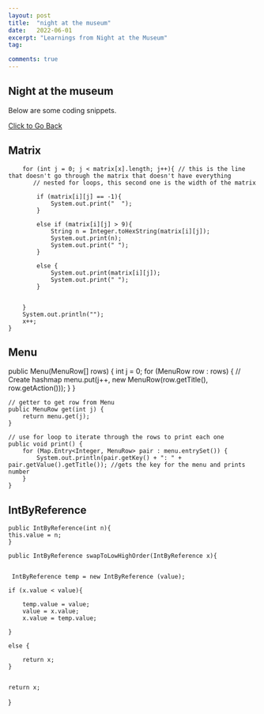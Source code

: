 ```yaml
---
layout: post
title:  "night at the museum"
date:   2022-06-01
excerpt: "Learnings from Night at the Museum"
tag:

comments: true
---
```


## Night at the museum 

Below are some coding snippets. 

<div markdown="0"><a href="https://adhithin.github.io/posts/" class="btn btn-info"> Click to Go Back</a></div>

## Matrix 

        for (int j = 0; j < matrix[x].length; j++){ // this is the line that doesn't go through the matrix that doesn't have everything
           // nested for loops, this second one is the width of the matrix

            if (matrix[i][j] == -1){
                System.out.print("  ");
            }

            else if (matrix[i][j] > 9){
                String n = Integer.toHexString(matrix[i][j]);
                System.out.print(n);
                System.out.print(" ");
            }

            else {
                System.out.print(matrix[i][j]);
                System.out.print(" ");
            }


        }
        System.out.println("");
        x++;
    }

## Menu 

public Menu(MenuRow[] rows) {
        int j = 0;
        for (MenuRow row : rows) {
            // Create hashmap 
            menu.put(j++, new MenuRow(row.getTitle(), row.getAction()));
        }
    }

    // getter to get row from Menu
    public MenuRow get(int j) {
        return menu.get(j);
    }

    // use for loop to iterate through the rows to print each one
    public void print() {
        for (Map.Entry<Integer, MenuRow> pair : menu.entrySet()) {
            System.out.println(pair.getKey() + ": " + pair.getValue().getTitle()); //gets the key for the menu and prints number 
        }
    }




## IntByReference 

    public IntByReference(int n){
    this.value = n;
    }

    public IntByReference swapToLowHighOrder(IntByReference x){
    

     IntByReference temp = new IntByReference (value);

    if (x.value < value){

        temp.value = value;
        value = x.value;
        x.value = temp.value;

    }

    else {

        return x;
    }


    return x;

}



